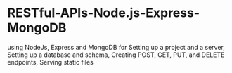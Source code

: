 # RESTful-APIs-Node.js-Express-MongoDB
using NodeJs, Express and MongoDB for Setting up a project and a server, Setting up a database and schema, Creating POST, GET, PUT, and DELETE endpoints, Serving static files
